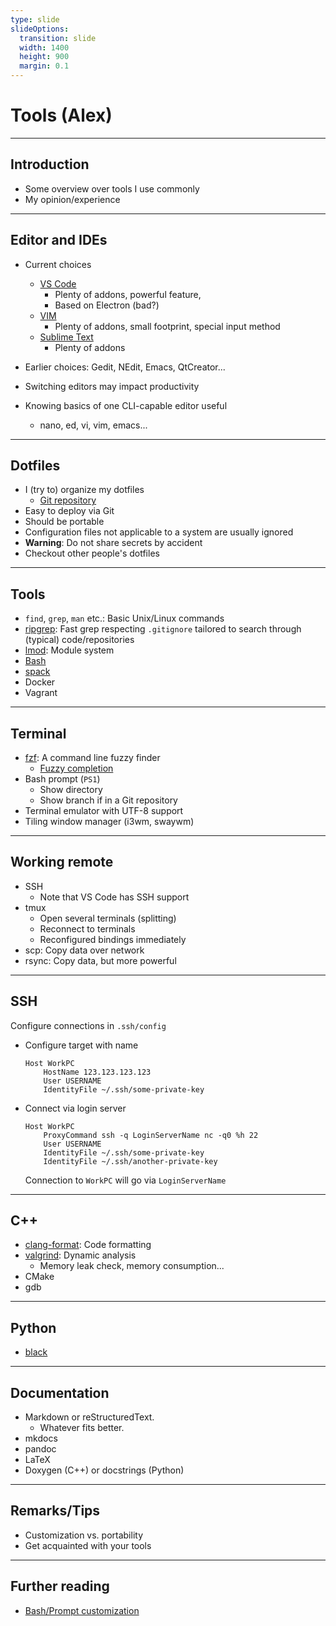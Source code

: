 ```yaml
---
type: slide
slideOptions:
  transition: slide
  width: 1400
  height: 900
  margin: 0.1
---
```


<style>
  .reveal strong {
    font-weight: bold;
    color: orange;
  }
  .reveal p {
    text-align: left;
  }
  .reveal section h1 {
    color: orange;
  }
  .reveal section h2 {
    color: orange;
  }
  .reveal code {
    font-family: 'Ubuntu Mono';
    color: orange;
  }
  .reveal section img {
    background:none;
    border:none;
    box-shadow:none;
  }
</style>

# Tools (Alex)

---

## Introduction

- Some overview over tools I use commonly
- My opinion/experience

---

## Editor and IDEs

- Current choices
    - [VS Code](https://code.visualstudio.com/)
        - Plenty of addons, powerful feature,
        - Based on Electron (bad?)
    - [VIM](https://www.vim.org/)
        - Plenty of addons, small footprint, special input method
    - [Sublime Text](https://www.sublimetext.com/)
        - Plenty of addons

- Earlier choices: Gedit, NEdit, Emacs, QtCreator...
- Switching editors may impact productivity
- Knowing basics of one CLI-capable editor useful
    - nano, ed, vi, vim, emacs...

---

## Dotfiles

- I (try to) organize my dotfiles
    - [Git repository](https://github.com/ajaust/dotfiles)
- Easy to deploy via Git
- Should be portable
- Configuration files not applicable to a system are usually ignored
- **Warning**: Do not share secrets by accident
- Checkout other people's dotfiles

---

## Tools

- `find`, `grep`, `man` etc.: Basic Unix/Linux commands
- [ripgrep](https://github.com/BurntSushi/ripgrep): Fast grep respecting `.gitignore` tailored to search through (typical) code/repositories
- [lmod](https://lmod.readthedocs.io/en/latest/): Module system
- [Bash](https://www.gnu.org/software/bash/)
- [spack](https://spack.io/)
- Docker
- Vagrant

---

## Terminal

- [fzf](https://github.com/junegunn/fzf): A command line fuzzy finder
    - [Fuzzy completion](https://github.com/junegunn/fzf#fuzzy-completion-for-bash-and-zsh)
- Bash prompt (`PS1`)
    - Show directory
    - Show branch if in a Git repository
- Terminal emulator with UTF-8 support
- Tiling window manager (i3wm, swaywm)

---

## Working remote

- SSH
    - Note that VS Code has SSH support
- tmux
    - Open several terminals (splitting)
    - Reconnect to terminals
    - Reconfigured bindings immediately
- scp: Copy data over network
- rsync: Copy data, but more powerful

---

## SSH

Configure connections in `.ssh/config`

- Configure target with name

  ```text
  Host WorkPC
      HostName 123.123.123.123
      User USERNAME
      IdentityFile ~/.ssh/some-private-key
  ```

- Connect via login server

  ```text
  Host WorkPC
      ProxyCommand ssh -q LoginServerName nc -q0 %h 22
      User USERNAME
      IdentityFile ~/.ssh/some-private-key
      IdentityFile ~/.ssh/another-private-key
  ```

  Connection to `WorkPC` will go via `LoginServerName`

---


## C++

- [clang-format](https://clang.llvm.org/docs/ClangFormat.html): Code formatting
- [valgrind](https://valgrind.org/): Dynamic analysis
    - Memory leak check, memory consumption...
- CMake
- gdb

---

## Python

- [black](https://pypi.org/project/black/)

---

## Documentation

- Markdown or reStructuredText.
    - Whatever fits better.
- mkdocs
- pandoc
- LaTeX
- Doxygen (C++) or docstrings (Python)

---

## Remarks/Tips

- Customization vs. portability
- Get acquainted with your tools

---

## Further reading

- [Bash/Prompt customization](https://wiki.archlinux.org/title/Bash/Prompt_customization)
